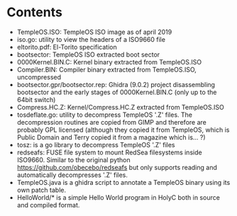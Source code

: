 # Contents
- TempleOS.ISO: TempleOS ISO image as of april 2019
- iso.go: utility to view the headers of a ISO9660 file
- eltorito.pdf: El-Torito specification
- bootsector: TempleOS ISO extracted boot sector
- 0000Kernel.BIN.C: Kernel binary extracted from TempleOS.ISO
- Compiler.BIN: Compiler binary extracted from TempleOS.ISO, uncompressed
- bootsector.gpr/bootsector.rep: Ghidra (9.0.2) project disassembling bootsector and the early stages of 0000Kernel.BIN.C (only up to the 64bit switch)
- Compress.HC.Z: Kernel/Compress.HC.Z extracted from TempleOS.ISO
- tosdeflate.go: utility to decompress TempleOS '.Z' files. The decompression routines are copied from GIMP and therefore are probably GPL licensed (although they copied it from TempleOS, which is Public Domain and Terry copied it from a magazine which is... ?)
- tosz: is a go library to decompress TempleOS '.Z' files
- redseafs: FUSE file system to mount RedSea filesystems inside ISO9660. Similar to the original python https://github.com/obecebo/redseafs but only supports reading and automatically decompresses '.Z' files.
- TempleOS.java is a ghidra script to annotate a TempleOS binary using its own patch table.
- HelloWorld/* is a simple Hello World program in HolyC both in source and compiled format.
